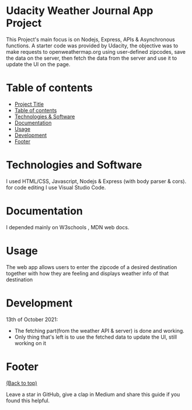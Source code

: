 # Udacity Weather Journal App Project
<!-- Add banner here -->

<!-- Describe your project in brief -->
This Project's main focus is on Nodejs, Express, APIs & Asynchronous functions.
A starter code was provided by Udacity, the objective was to make requests to openweathermap.org using user-defined zipcodes, save the data on the server,
then fetch the data from the server and use it to update the UI on the page.


# Table of contents

- [Project Title](#udacity-landing-page-project)
- [Table of contents](#table-of-contents)
- [Technologies & Software](#technologies-and-software)
- [Documentation](#documentation)
- [Usage](#usage)
- [Development](#development)
- [Footer](#footer)

# Technologies and Software

I used HTML/CSS, Javascript, Nodejs & Express (with body parser & cors).
for code editing I use Visual Studio Code.

# Documentation

I depended mainly on W3schools , MDN web docs.

# Usage

The web app allows users to enter the zipcode of a desired destination together with how they are feeling and displays weather info of that destination

# Development

13th of October 2021:

- The fetching part(from the weather API & server) is done and working.
- Only thing that's left is to use the fetched data to update the UI, still working on it

# Footer
[(Back to top)](#table-of-contents)


Leave a star in GitHub, give a clap in Medium and share this guide if you found this helpful.



